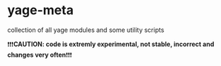 yage-meta
=========

collection of all yage modules and some utility scripts

:exclamation::exclamation::exclamation:**CAUTION: code is extremly experimental, not stable, incorrect and changes very often**:exclamation::exclamation::exclamation:
